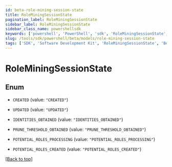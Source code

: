 ```yaml
---
id: beta-role-mining-session-state
title: RoleMiningSessionState
pagination_label: RoleMiningSessionState
sidebar_label: RoleMiningSessionState
sidebar_class_name: powershellsdk
keywords: ['powershell', 'PowerShell', 'sdk', 'RoleMiningSessionState', 'BetaRoleMiningSessionState'] 
slug: /tools/sdk/powershell/beta/models/role-mining-session-state
tags: ['SDK', 'Software Development Kit', 'RoleMiningSessionState', 'BetaRoleMiningSessionState']
---
```



# RoleMiningSessionState

## Enum


* `CREATED` (value: `"CREATED"`)

* `UPDATED` (value: `"UPDATED"`)

* `IDENTITIES_OBTAINED` (value: `"IDENTITIES_OBTAINED"`)

* `PRUNE_THRESHOLD_OBTAINED` (value: `"PRUNE_THRESHOLD_OBTAINED"`)

* `POTENTIAL_ROLES_PROCESSING` (value: `"POTENTIAL_ROLES_PROCESSING"`)

* `POTENTIAL_ROLES_CREATED` (value: `"POTENTIAL_ROLES_CREATED"`)


[[Back to top]](#) 

